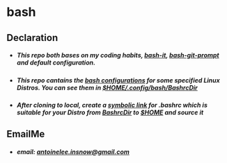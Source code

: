 # bash

## Declaration
- ##### This repo both bases on my coding habits, <u>_bash-it_</u>, _<u>bash-git-prompt</u>_ and default configuration.

- ##### This repo cantains the <u>bash configurations</u> for some specified Linux Distros. You can see them in <u>$HOME/.config/bash/BashrcDir</u>

- ##### After cloning to local, create a <u>_symbolic link_</u> for .bashrc which is suitable for your Distro from <u>BashrcDir</u> to _<u>$HOME_</u> and source it

## EmailMe
- ##### email: antoinelee.insnow@gmail.com
